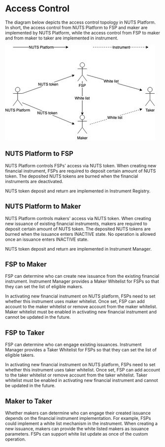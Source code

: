 # Access Control

The diagram below depicts the access control topology in NUTS Platform. In short, the access control from NUTS Platform to FSP and maker are implemented by NUTS Platform, while the access control from FSP to maker and from maker to taker are implemented in instrument.

![](../.gitbook/assets/access-control-4.jpg)

## NUTS Platform to FSP

NUTS Platform controls FSPs' access via NUTS token. When creating new financial instrument, FSPs are required to deposit certain amount of NUTS token. The deposited NUTS tokens are burned when the financial instruments are deactivated.

NUTS token deposit and return are implemented in Instrument Registry.

## NUTS Platform to Maker

NUTS Platform controls makers' access via NUTS token. When creating new issuance of existing financial instruments, makers are required to deposit certain amount of NUTS token. The deposited NUTS tokens are burned when the issuance enters INACTIVE state. No operation is allowed once an issuance enters INACTIVE state.

NUTS token deposit and return are implemented in Instrument Manager.

## FSP to Maker

FSP can determine who can create new issuance from the existing financial instrument. Instrument Manager provides a Maker Whitelist for FSPs so that they can set the list of eligible makers.

In activating new financial instrument on NUTS platform, FSPs need to set whether this instrument uses maker whitelist. Once set, FSP can add account to the maker whitelist or remove account from the maker whitelist. Maker whitelist must be enabled in activating new financial instrument and cannot be updated in the future.

## FSP to Taker

FSP can determine who can engage existing issuances. Instrument Manager provides a Taker Whitelist for FSPs so that they can set the list of eligible takers.

In activating new financial instrument on NUTS platform, FSPs need to set whether this instrument uses taker whitelist. Once set, FSP can add account to the taker whitelist or remove account from the taker whitelist. Taker whitelist must be enabled in activating new financial instrument and cannot be updated in the future.

## Maker to Taker

Whether makers can determine who can engage their created issuance depends on the financial instrument implementation. For example, FSPs could implement a white list mechanism in the instrument. When creating a new issuance, makers can provide the white listed makers as issuance parameters. FSPs can support white list update as once of the custom operation.

